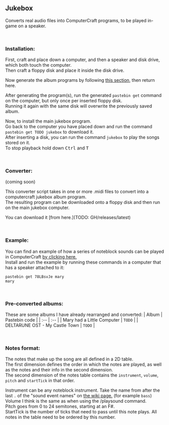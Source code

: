## Jukebox
Converts real audio files into ComputerCraft programs, to be played in-game on a speaker.  

<br>  

### Installation:
First, craft and place down a computer, and then a speaker and disk drive, which both touch the computer.  
Then craft a floppy disk and place it inside the disk drive.  
  
Now generate the album programs by following [this section](#converter), then return here.  
  
After generating the program(s), run the generated `pastebin get` command on the computer, but only once per inserted floppy disk.  
Running it again with the same disk will overwrite the previously saved album.  
  
Now, to install the main jukebox program.  
Go back to the computer you have placed down and run the command `pastebin get TODO jukebox` to download it.  
After inserting a disk, you can run the command `jukebox` to play the songs stored on it.  
To stop playback hold down <kbd>Ctrl</kbd> and <kbd>T</kbd>

<br>

### Converter:
(coming soon)  
  
This converter script takes in one or more .midi files to convert into a computercraft jukebox album program.  
The resulting program can be downloaded onto a floppy disk and then run on the main jukebox computer.  
  
You can download it [from here.](TODO: GH/releases/latest)

<br>

### Example:
You can find an example of how a series of noteblock sounds can be played in ComputerCraft [by clicking here.](./converter/testing/)  
Install and run the example by running these commands in a computer that has a speaker attached to it:
```
pastebin get 78LBsvJe mary
mary
```

<br>

### Pre-converted albums:
These are some albums I have already rearranged and converted:
| Album | Pastebin code |
| :-- | :-- |
| Mary had a Little Computer | `TODO` |
| DELTARUNE OST - My Castle Town | `TODO` |

<br>

### Notes format:  
The notes that make up the song are all defined in a 2D table.  
The first dimension defines the order in which the notes are played, as well as the notes and their info in the second dimension.  
The second dimension of the notes table contains the `instrument`, `volume`, `pitch` and `startTick` in that order.  
  
Instrument can be any noteblock instrument. Take the name from after the last `.` of the "sound event names" on [the wiki page.](https://minecraft.fandom.com/wiki/Note_Block#Instruments) (for example `bass`)  
Volume I think is the same as when using the /playsound command.  
Pitch goes from 0 to 24 semitones, starting at an F#.  
StartTick is the number of ticks that need to pass until this note plays. All notes in the table need to be ordered by this number.  